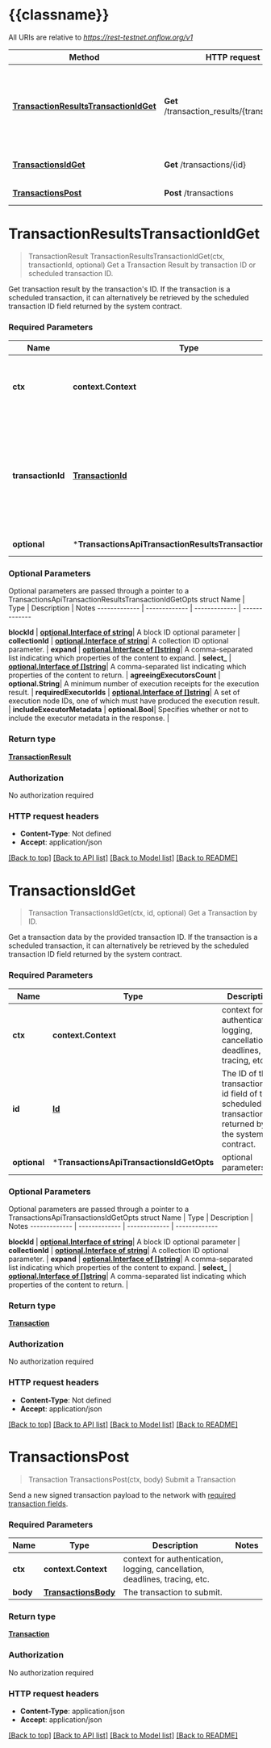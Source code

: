 # {{classname}}

All URIs are relative to *https://rest-testnet.onflow.org/v1*

Method | HTTP request | Description
------------- | ------------- | -------------
[**TransactionResultsTransactionIdGet**](TransactionsApi.md#TransactionResultsTransactionIdGet) | **Get** /transaction_results/{transaction_id} | Get a Transaction Result by transaction ID or scheduled transaction ID.
[**TransactionsIdGet**](TransactionsApi.md#TransactionsIdGet) | **Get** /transactions/{id} | Get a Transaction by ID.
[**TransactionsPost**](TransactionsApi.md#TransactionsPost) | **Post** /transactions | Submit a Transaction

# **TransactionResultsTransactionIdGet**
> TransactionResult TransactionResultsTransactionIdGet(ctx, transactionId, optional)
Get a Transaction Result by transaction ID or scheduled transaction ID.

Get transaction result by the transaction's ID. If the transaction is a scheduled transaction, it can alternatively be retrieved by the scheduled transaction ID field returned by the system contract.

### Required Parameters

Name | Type | Description  | Notes
------------- | ------------- | ------------- | -------------
 **ctx** | **context.Context** | context for authentication, logging, cancellation, deadlines, tracing, etc.
  **transactionId** | [**TransactionId**](.md)| The transaction ID of the transaction result, or id field of the scheduled transaction returned by the system contract. | 
 **optional** | ***TransactionsApiTransactionResultsTransactionIdGetOpts** | optional parameters | nil if no parameters

### Optional Parameters
Optional parameters are passed through a pointer to a TransactionsApiTransactionResultsTransactionIdGetOpts struct
Name | Type | Description  | Notes
------------- | ------------- | ------------- | -------------

 **blockId** | [**optional.Interface of string**](.md)| A block ID optional parameter | 
 **collectionId** | [**optional.Interface of string**](.md)| A collection ID optional parameter. | 
 **expand** | [**optional.Interface of []string**](string.md)| A comma-separated list indicating which properties of the content to expand. | 
 **select_** | [**optional.Interface of []string**](string.md)| A comma-separated list indicating which properties of the content to return. | 
 **agreeingExecutorsCount** | **optional.String**| A minimum number of execution receipts for the execution result. | 
 **requiredExecutorIds** | [**optional.Interface of []string**](string.md)| A set of execution node IDs, one of which must have produced the execution result. | 
 **includeExecutorMetadata** | **optional.Bool**| Specifies whether or not to include the executor metadata in the response. | 

### Return type

[**TransactionResult**](TransactionResult.md)

### Authorization

No authorization required

### HTTP request headers

 - **Content-Type**: Not defined
 - **Accept**: application/json

[[Back to top]](#) [[Back to API list]](../README.md#documentation-for-api-endpoints) [[Back to Model list]](../README.md#documentation-for-models) [[Back to README]](../README.md)

# **TransactionsIdGet**
> Transaction TransactionsIdGet(ctx, id, optional)
Get a Transaction by ID.

Get a transaction data by the provided transaction ID. If the transaction is a scheduled transaction, it can alternatively be retrieved by the scheduled transaction ID field returned by the system contract.

### Required Parameters

Name | Type | Description  | Notes
------------- | ------------- | ------------- | -------------
 **ctx** | **context.Context** | context for authentication, logging, cancellation, deadlines, tracing, etc.
  **id** | [**Id**](.md)| The ID of the transaction, or id field of the scheduled transaction returned by the system contract. | 
 **optional** | ***TransactionsApiTransactionsIdGetOpts** | optional parameters | nil if no parameters

### Optional Parameters
Optional parameters are passed through a pointer to a TransactionsApiTransactionsIdGetOpts struct
Name | Type | Description  | Notes
------------- | ------------- | ------------- | -------------

 **blockId** | [**optional.Interface of string**](.md)| A block ID optional parameter | 
 **collectionId** | [**optional.Interface of string**](.md)| A collection ID optional parameter. | 
 **expand** | [**optional.Interface of []string**](string.md)| A comma-separated list indicating which properties of the content to expand. | 
 **select_** | [**optional.Interface of []string**](string.md)| A comma-separated list indicating which properties of the content to return. | 

### Return type

[**Transaction**](Transaction.md)

### Authorization

No authorization required

### HTTP request headers

 - **Content-Type**: Not defined
 - **Accept**: application/json

[[Back to top]](#) [[Back to API list]](../README.md#documentation-for-api-endpoints) [[Back to Model list]](../README.md#documentation-for-models) [[Back to README]](../README.md)

# **TransactionsPost**
> Transaction TransactionsPost(ctx, body)
Submit a Transaction

Send a new signed transaction payload to the network with [required transaction fields](https://docs.onflow.org/flow-go-sdk/#transactions).

### Required Parameters

Name | Type | Description  | Notes
------------- | ------------- | ------------- | -------------
 **ctx** | **context.Context** | context for authentication, logging, cancellation, deadlines, tracing, etc.
  **body** | [**TransactionsBody**](TransactionsBody.md)| The transaction to submit. | 

### Return type

[**Transaction**](Transaction.md)

### Authorization

No authorization required

### HTTP request headers

 - **Content-Type**: application/json
 - **Accept**: application/json

[[Back to top]](#) [[Back to API list]](../README.md#documentation-for-api-endpoints) [[Back to Model list]](../README.md#documentation-for-models) [[Back to README]](../README.md)

